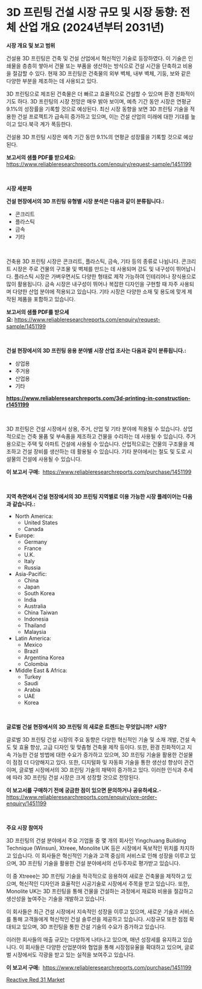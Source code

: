 <p><h1>3D 프린팅 건설 시장 규모 및 시장 동향: 전체 산업 개요 (2024년부터 2031년)</h1></p><p><strong>시장 개요 및 보고 범위</strong></p>
<p><p>건설용 3D 프린팅은 건축 및 건설 산업에서 혁신적인 기술로 등장하였다. 이 기술은 인쇄물을 층층히 쌓아서 건물 또는 부품을 생산하는 방식으로 건설 시간을 단축하고 비용을 절감할 수 있다. 현재 3D 프린팅은 건축물의 외부 벽체, 내부 벽체, 기둥, 보와 같은 다양한 부분을 제조하는 데 사용되고 있다.</p><p>3D 프린팅으로 제조된 건축물은 더 빠르고 효율적으로 건설할 수 있으며 환경 친화적이기도 하다. 3D 프린팅의 시장 전망은 매우 밝아 보이며, 예측 기간 동안 시장은 연평균 9.1%의 성장률을 기록할 것으로 예상된다. 최신 시장 동향을 보면 3D 프린팅 기술을 적용한 건설 프로젝트가 급속히 증가하고 있으며, 이는 건설 산업의 미래에 대한 기대를 높이고 있다.북극 계가 폭등한다.</p><p>건설용 3D 프린팅 시장은 예측 기간 동안 9.1%의 연평균 성장률을 기록할 것으로 예상된다.</p></p>
<p><strong>보고서의 샘플 PDF를 받으세요:</strong> <a href="https://www.reliableresearchreports.com/enquiry/request-sample/1451199">https://www.reliableresearchreports.com/enquiry/request-sample/1451199</a></p>
<p>&nbsp;</p>
<p><strong>시장 세분화</strong></p>
<p><strong>건설 현장에서의 3D 프린팅 유형별 시장 분석은 다음과 같이 분류됩니다.:</strong></p>
<p><ul><li>콘크리트</li><li>플라스틱</li><li>금속</li><li>기타</li></ul></p>
<p>&nbsp;</p>
<p><p>건축용 3D 프린팅 시장은 콘크리트, 플라스틱, 금속, 기타 등의 종류로 나뉩니다. 콘크리트 시장은 주로 건물의 구조물 및 벽체를 만드는 데 사용되며 강도 및 내구성이 뛰어납니다. 플라스틱 시장은 가벼우면서도 다양한 형태로 제작 가능하여 인테리어나 장식용으로 많이 활용됩니다. 금속 시장은 내구성이 뛰어나 복잡한 디자인을 구현할 때 자주 사용되며 다양한 산업 분야에 적용되고 있습니다. 기타 시장은 다양한 소재 및 용도에 맞게 제작된 제품을 포함하고 있습니다.</p></p>
<p><strong>보고서의 샘플 PDF를 받으세요:</strong>&nbsp;<a href="https://www.reliableresearchreports.com/enquiry/request-sample/1451199">https://www.reliableresearchreports.com/enquiry/request-sample/1451199</a></p>
<p>&nbsp;</p>
<p><strong> 건설 현장에서의 3D 프린팅 응용 분야별 시장 산업 조사는 다음과 같이 분류됩니다.:</strong></p>
<p><ul><li>상업용</li><li>주거용</li><li>산업용</li><li>기타</li></ul></p>
<p><strong><a href="https://www.reliableresearchreports.com/3d-printing-in-construction-r1451199">https://www.reliableresearchreports.com/3d-printing-in-construction-r1451199</a></strong></p>
<p>&nbsp;</p>
<p><p>3D 프린팅은 건설 시장에서 상용, 주거, 산업 및 기타 분야에 적용될 수 있습니다. 상업적으로는 건축 물품 및 부속품을 제조하고 건물을 수리하는 데 사용될 수 있습니다. 주거용으로는 주택 및 아파트 건설에 사용될 수 있습니다. 산업적으로는 건물의 구조물을 제조하고 건설 장비를 생산하는 데 활용될 수 있습니다. 기타 분야에서는 철도 및 도로 시설물의 건설에 사용될 수 있습니다.</p></p>
<p><strong>이 보고서 구매:</strong>&nbsp; <a href="https://www.reliableresearchreports.com/purchase/1451199">https://www.reliableresearchreports.com/purchase/1451199</a></p>
<p>&nbsp;</p>
<p><strong>지역 측면에서 건설 현장에서의 3D 프린팅 지역별로 이용 가능한 시장 플레이어는 다음과 같습니다.:</strong></p>
<p><ul>
    <li>
        North America:
        <ul>
            <li>United States</li>
            <li>Canada</li>
        </ul>
    </li>
    <li>
        Europe:
        <ul>
            <li>Germany</li>
            <li>France</li>
            <li>U.K.</li>
            <li>Italy</li>
            <li>Russia</li>
        </ul>
    </li>
    <li>
        Asia-Pacific:
        <ul>
            <li>China</li>
            <li>Japan</li>
            <li>South Korea</li>
            <li>India</li>
            <li>Australia</li>
            <li>China Taiwan</li>
            <li>Indonesia</li>
            <li>Thailand</li>
            <li>Malaysia</li>
        </ul>
    </li>
    <li>
        Latin America:
        <ul>
            <li>Mexico</li>
            <li>Brazil</li>
            <li>Argentina Korea</li>
            <li>Colombia</li>
        </ul>
    </li>
    <li>
        Middle East & Africa:
        <ul>
            <li>Turkey</li>
            <li>Saudi</li>
            <li>Arabia</li>
            <li>UAE</li>
            <li>Korea</li>
        </ul>
    </li>
    </ul></p>
<p>&nbsp;</p>
<p><strong>글로벌 건설 현장에서의 3D 프린팅 의 새로운 트렌드는 무엇입니까? 시장?</strong></p>
<p><p>글로벌 3D 프린팅 건설 시장의 주요 동향은 다양한 혁신적인 기술 및 소재 개발, 건설 속도 및 효율 향상, 고급 디자인 및 맞춤형 건축물 제작 등이다. 또한, 환경 친화적이고 지속 가능한 건설 방법에 대한 수요가 증가하고 있으며, 3D 프린팅 기술을 활용한 건설물이 점점 더 다양해지고 있다. 또한, 디지털화 및 자동화 기술을 통한 생산성 향상이 관건이며, 글로벌 시장에서의 3D 프린팅 기술의 채택이 증가하고 있다. 이러한 인식과 추세에 따라 3D 프린팅 건설 시장은 크게 성장할 것으로 전망된다.</p></p>
<p><strong>이 보고서를 구매하기 전에 궁금한 점이 있으면 문의하거나 공유하세요.</strong>- <a href="https://www.reliableresearchreports.com/enquiry/pre-order-enquiry/1451199">https://www.reliableresearchreports.com/enquiry/pre-order-enquiry/1451199</a></p>
<p>&nbsp;</p>
<p><strong>주요 시장 참여자</strong></p>
<p><p>3D 프린팅의 건설 분야에서 주요 기업들 중 몇 개의 회사인 Yingchuang Building Technique (Winsun), Xtreee, Monolite UK 등은 시장에서 독보적인 위치를 차지하고 있습니다. 이 회사들은 혁신적인 기술과 고객 중심의 서비스로 인해 성장을 이루고 있으며, 3D 프린팅 기술을 활용한 건설 분야에서의 선두주자로 평가받고 있습니다.</p><p>이 중 Xtreee는 3D 프린팅 기술을 적극적으로 응용하여 새로운 건축물을 제작하고 있으며, 혁신적인 디자인과 효율적인 시공기술로 시장에서 주목을 받고 있습니다. 또한, Monolite UK는 3D 프린팅을 통해 건물을 건설하는 과정에서 재료와 비용을 절감하고 생산성을 높여주는 기술을 개발하고 있습니다.</p><p>이 회사들은 최근 건설 시장에서 지속적인 성장을 이루고 있으며, 새로운 기술과 서비스를 통해 고객들에게 혁신적인 건설 솔루션을 제공하고 있습니다. 시장규모 또한 점점 확대되고 있으며, 3D 프린팅을 통한 건설 기술의 수요가 증가하고 있습니다.</p><p>이러한 회사들의 매출 규모는 다양하게 나타나고 있으며, 매년 성장세를 유지하고 있습니다. 이 회사들은 다양한 산업분야와 협업을 통해 시장점유율을 확대하고 있으며, 글로벌 시장에서도 각광을 받고 있는 실적을 보여주고 있습니다.</p></p>
<p><strong>이 보고서 구매:</strong>&nbsp;&nbsp;<a href="https://www.reliableresearchreports.com/purchase/1451199">https://www.reliableresearchreports.com/purchase/1451199</a></p>
<p><p><a href="https://fearless-okapi-6c8.notion.site/Reactive-Red-31-Market-Dynamics-2024-2031-Also-about-Its-Market-Trends-Projections-and-Opportunit-554b187528c44096971faadcd6f86787">Reactive Red 31 Market</a></p></p>